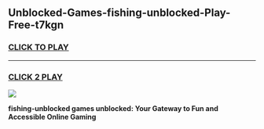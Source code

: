
## Unblocked-Games-fishing-unblocked-Play-Free-t7kgn
<h3>
<a href="https://premium76.site?title=fishing-unblocked&ref=23A">CLICK TO PLAY</a></h3>
<hr>

<h3>
<a href="https://premium76.site?title=fishing-unblocked&ref=23A">CLICK 2 PLAY</a>
  
</h3>

<a href="https://premium76.site?title=fishing-unblocked&ref=23A"><img src="https://clearcache.store/games.png"></a>


**fishing-unblocked games unblocked: Your Gateway to Fun and Accessible Online Gaming**
